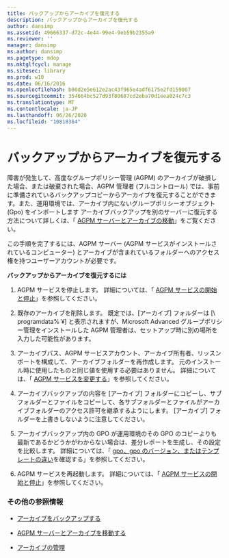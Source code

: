 ```yaml
---
title: バックアップからアーカイブを復元する
description: バックアップからアーカイブを復元する
author: dansimp
ms.assetid: 49666337-d72c-4e44-99e4-9eb59b2355a9
ms.reviewer: ''
manager: dansimp
ms.author: dansimp
ms.pagetype: mdop
ms.mktglfcycl: manage
ms.sitesec: library
ms.prod: w10
ms.date: 06/16/2016
ms.openlocfilehash: b00d2e5e612e2ac43f965e4adf6175e2fd159007
ms.sourcegitcommit: 354664bc527d93f80687cd2eba70d1eea024c7c3
ms.translationtype: MT
ms.contentlocale: ja-JP
ms.lasthandoff: 06/26/2020
ms.locfileid: "10818364"
---
```

# バックアップからアーカイブを復元する


障害が発生して、高度なグループポリシー管理 (AGPM) のアーカイブが破損した場合、または破棄された場合、AGPM 管理者 (フルコントロール) では、事前に準備されているバックアップコピーからアーカイブを復元することができます。また、運用環境では、アーカイブ内にないグループポリシーオブジェクト (Gpo) をインポートします アーカイブバックアップを別のサーバーに復元する方法について詳しくは、「 [AGPM サーバーとアーカイブの移動](move-the-agpm-server-and-the-archive.md)」をご覧ください。

この手順を完了するには、AGPM サーバー (AGPM サービスがインストールされているコンピューター) とアーカイブが含まれているフォルダーへのアクセス権を持つユーザーアカウントが必要です。

**バックアップからアーカイブを復元するには**

1.  AGPM サービスを停止します。 詳細については、「 [AGPM サービスの開始と停止](start-and-stop-the-agpm-service-agpm30ops.md)」を参照してください。

2.  既存のアーカイブを削除します。 既定では、[アーカイブ] フォルダーは [\ programdata% ¥] と表示されますが、Microsoft Advanced グループポリシー管理をインストールした AGPM 管理者は、セットアップ時に別の場所を入力した可能性があります。

3.  アーカイブパス、AGPM サービスアカウント、アーカイブ所有者、リッスンポートを構成して、アーカイブフォルダーを再作成します。 元のインストール時に使用したものと同じ値を使用する必要はありません。 詳細については、「 [AGPM サービスを変更する](modify-the-agpm-service-agpm30ops.md)」を参照してください。

4.  アーカイブバックアップの内容を [アーカイブ] フォルダーにコピーし、サブフォルダーとファイルをコピーして、各サブフォルダーとファイルがアーカイブフォルダーのアクセス許可を継承するようにします。 [アーカイブ] フォルダーを上書きしないように注意してください。

5.  アーカイブバックアップ内の GPO が運用環境のその GPO のコピーよりも最新であるかどうかがわからない場合は、差分レポートを生成し、その設定を比較します。 詳細については、「 [gpo、gpo のバージョン、またはテンプレートの違い](identify-differences-between-gpos-gpo-versions-or-templates-agpm30ops.md)を確認する」を参照してください。

6.  AGPM サービスを再起動します。 詳細については、「 [AGPM サービスの開始と停止](start-and-stop-the-agpm-service-agpm30ops.md)」を参照してください。

### その他の参照情報

-   [アーカイブをバックアップする](back-up-the-archive.md)

-   [AGPM サーバーとアーカイブを移動する](move-the-agpm-server-and-the-archive.md)

-   [アーカイブの管理](managing-the-archive.md)

 

 





